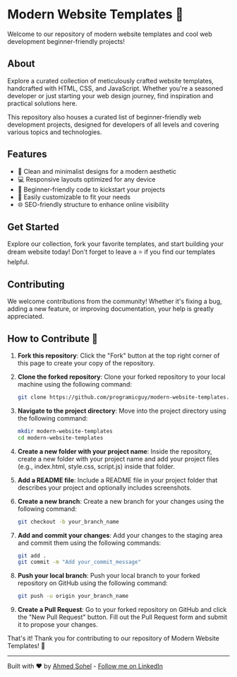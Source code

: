 # Modern Website Templates 🚀

Welcome to our repository of modern website templates and cool web development beginner-friendly projects! 

## About

Explore a curated collection of meticulously crafted website templates, handcrafted with HTML, CSS, and JavaScript. Whether you're a seasoned developer or just starting your web design journey, find inspiration and practical solutions here.

This repository also houses a curated list of beginner-friendly web development projects, designed for developers of all levels and covering various topics and technologies.

## Features

- 🌟 Clean and minimalist designs for a modern aesthetic
- 💻 Responsive layouts optimized for any device
- 🚀 Beginner-friendly code to kickstart your projects
- 🔧 Easily customizable to fit your needs
- 🌐 SEO-friendly structure to enhance online visibility

## Get Started

Explore our collection, fork your favorite templates, and start building your dream website today! Don't forget to leave a ⭐️ if you find our templates helpful.

## Contributing

We welcome contributions from the community! Whether it's fixing a bug, adding a new feature, or improving documentation, your help is greatly appreciated.

## How to Contribute 👷

1. **Fork this repository**: Click the "Fork" button at the top right corner of this page to create your copy of the repository.

2. **Clone the forked repository**: Clone your forked repository to your local machine using the following command:

    ```bash
    git clone https://github.com/programicguy/modern-website-templates.git
    ```

3. **Navigate to the project directory**: Move into the project directory using the following command:

    ```bash
    mkdir modern-website-templates
    cd modern-website-templates
    ```

4. **Create a new folder with your project name**: Inside the repository, create a new folder with your project name and add your project files (e.g., index.html, style.css, script.js) inside that folder.

5. **Add a README file**: Include a README file in your project folder that describes your project and optionally includes screenshots.

6. **Create a new branch**: Create a new branch for your changes using the following command:

    ```bash
    git checkout -b your_branch_name
    ```

7. **Add and commit your changes**: Add your changes to the staging area and commit them using the following commands:

    ```bash
    git add .
    git commit -m "Add your_commit_message"
    ```

8. **Push your local branch**: Push your local branch to your forked repository on GitHub using the following command:

    ```bash
    git push -u origin your_branch_name
    ```

9. **Create a Pull Request**: Go to your forked repository on GitHub and click the "New Pull Request" button. Fill out the Pull Request form and submit it to propose your changes.

That's it! Thank you for contributing to our repository of Modern Website Templates! 🙌

---

Built with ❤️ by [Ahmed Sohel](https://github.com/programicguy) - [Follow me on LinkedIn](https://www.linkedin.com/in/programicguy/)
